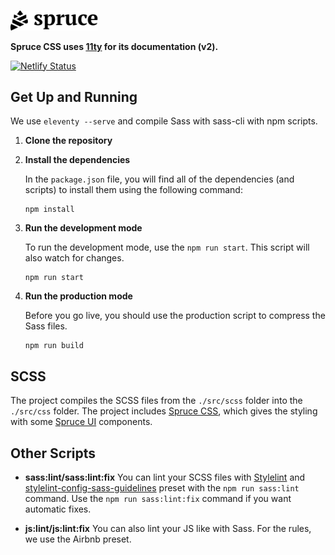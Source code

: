 <p>
  <a href="https://sprucecss.com/">
    <br>
    <picture>
      <source media="(prefers-color-scheme: light)" srcset="./.github/spruce-logo-dark.svg">
      <source media="(prefers-color-scheme: dark)" srcset="./.github/spruce-logo-light.svg">
      <img alt="Spruce CSS" width="140" src="./.github/spruce-logo-dark.svg">
    </picture>
    <br>
  </a>
</p>

**Spruce CSS uses [11ty](https://www.11ty.dev/) for its documentation (v2).**

[![Netlify Status](https://api.netlify.com/api/v1/badges/32f689b9-2e24-462f-be66-22e1233d7f9b/deploy-status)](https://app.netlify.com/sites/sprucecss/deploys)

## Get Up and Running

We use `eleventy --serve` and compile Sass with sass-cli with npm scripts.

1. **Clone the repository**

2. **Install the dependencies**

    In the `package.json` file, you will find all of the dependencies (and scripts) to install them using the following command:

    ```shell
    npm install
    ```

3. **Run the development mode**

    To run the development mode, use the `npm run start`. This script will also watch for changes.

    ```shell
    npm run start
    ```

4. **Run the production mode**

    Before you go live, you should use the production script to compress the Sass files.

    ```shell
    npm run build
    ```

## SCSS

The project compiles the SCSS files from the `./src/scss` folder into the `./src/css` folder. The project includes [Spruce CSS](https://sprucecss.com/), which gives the styling with some [Spruce UI](https://sprucecss.com/ui/getting-started/introduction/) components.

## Other Scripts

- **sass:lint/sass:lint:fix** You can lint your SCSS files with [Stylelint](https://stylelint.io/) and [stylelint-config-sass-guidelines](https://github.com/bjankord/stylelint-config-sass-guidelines) preset with the `npm run sass:lint` command. Use the `npm run sass:lint:fix` command if you want automatic fixes.

- **js:lint/js:lint:fix** You can also lint your JS like with Sass. For the rules, we use the Airbnb preset.
